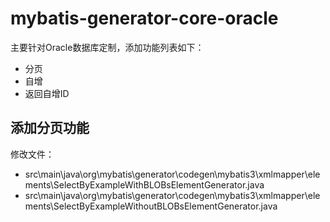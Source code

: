 # mybatis-generator-core-oracle

主要针对Oracle数据库定制，添加功能列表如下：
- 分页
- 自增
- 返回自增ID

## 添加分页功能
修改文件：
- src\main\java\org\mybatis\generator\codegen\mybatis3\xmlmapper\elements\SelectByExampleWithBLOBsElementGenerator.java
- src\main\java\org\mybatis\generator\codegen\mybatis3\xmlmapper\elements\SelectByExampleWithoutBLOBsElementGenerator.java



